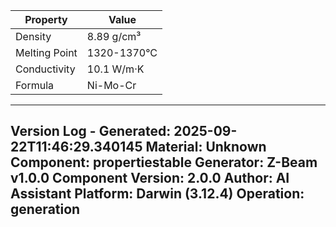 | Property | Value |
|----------|-------|
| Density | 8.89 g/cm³ |
| Melting Point | 1320-1370°C |
| Conductivity | 10.1 W/m·K |
| Formula | Ni-Mo-Cr |


---
Version Log - Generated: 2025-09-22T11:46:29.340145
Material: Unknown
Component: propertiestable
Generator: Z-Beam v1.0.0
Component Version: 2.0.0
Author: AI Assistant
Platform: Darwin (3.12.4)
Operation: generation
---